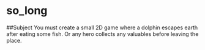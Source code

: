 # so_long
##Subject
You must create a small 2D game where a dolphin
escapes earth after eating some fish. Or any hero
collects any valuables before leaving the place.
